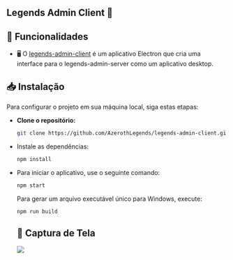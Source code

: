 ## Legends Admin Client 🚀

## 🌟 Funcionalidades  
- 🖥️ O [legends-admin-client](https://github.com/AzerothLegends/legends-admin-client/) é um aplicativo Electron que cria uma interface para o legends-admin-server como um aplicativo desktop.  
    
## 📥 Instalação

Para configurar o projeto em sua máquina local, siga estas etapas:

- **Clone o repositório:**


   ```bash
   git clone https://github.com/AzerothLegends/legends-admin-client.git
   ```
   
- Instale as dependências:
   ```bash
   npm install
   ```
- Para iniciar o aplicativo, use o seguinte comando:
   
   ```bash
   npm start
   ```
   Para gerar um arquivo executável único para Windows, execute:
   
   ```bash
   npm run build
   ```
   ## 📸 Captura de Tela
  ![](https://i.imgur.com/X2Xt3Bp.jpeg)

